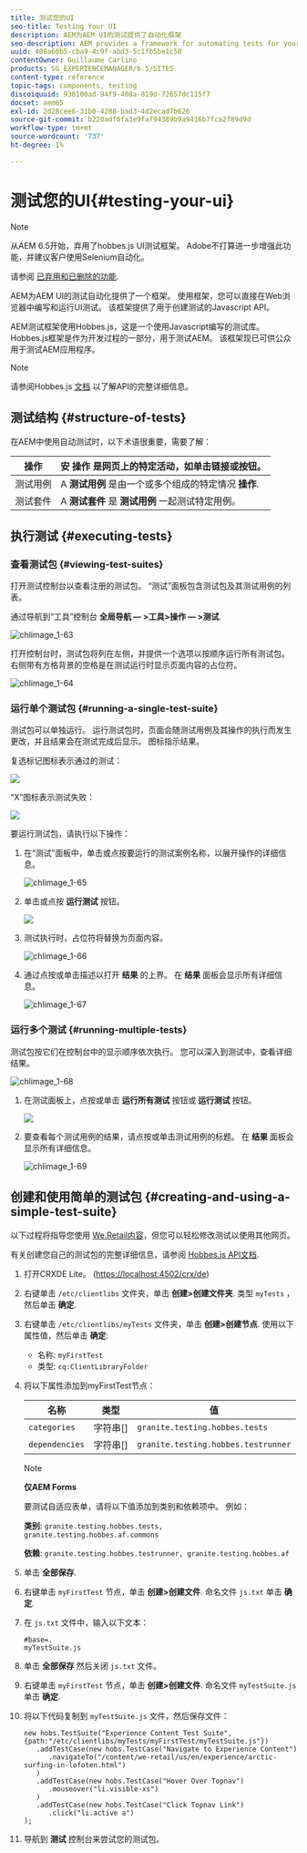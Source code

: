```yaml
---
title: 测试您的UI
seo-title: Testing Your UI
description: AEM为AEM UI的测试提供了自动化框架
seo-description: AEM provides a framework for automating tests for your AEM UI
uuid: 408a60b5-cba9-4c9f-abd3-5c1fb5be1c50
contentOwner: Guillaume Carlino
products: SG_EXPERIENCEMANAGER/6.5/SITES
content-type: reference
topic-tags: components, testing
discoiquuid: 938100ad-94f9-408a-819d-72657dc115f7
docset: aem65
exl-id: 2d28cee6-31b0-4288-bad3-4d2ecad7b626
source-git-commit: b220adf6fa3e9faf94389b9a9416b7fca2f89d9d
workflow-type: tm+mt
source-wordcount: '737'
ht-degree: 1%

---
```


# 测试您的UI{#testing-your-ui}

>[!NOTE]
>
>从AEM 6.5开始，弃用了hobbes.js UI测试框架。 Adobe不打算进一步增强此功能，并建议客户使用Selenium自动化。
>
>请参阅 [已弃用和已删除的功能](/help/release-notes/deprecated-removed-features.md).

AEM为AEM UI的测试自动化提供了一个框架。 使用框架，您可以直接在Web浏览器中编写和运行UI测试。 该框架提供了用于创建测试的Javascript API。

AEM测试框架使用Hobbes.js，这是一个使用Javascript编写的测试库。 Hobbes.js框架是作为开发过程的一部分，用于测试AEM。 该框架现已可供公众用于测试AEM应用程序。

>[!NOTE]
>
>请参阅Hobbes.js [文档](https://helpx.adobe.com/experience-manager/6-5/sites/developing/using/reference-materials/test-api/index.html) 以了解API的完整详细信息。

## 测试结构 {#structure-of-tests}

在AEM中使用自动测试时，以下术语很重要，需要了解：

| 操作 | 安 **操作** 是网页上的特定活动，如单击链接或按钮。 |
|---|---|
| 测试用例 | A **测试用例** 是由一个或多个组成的特定情况 **操作**. |
| 测试套件 | A **测试套件** 是 **测试用例** 一起测试特定用例。 |

## 执行测试 {#executing-tests}

### 查看测试包 {#viewing-test-suites}

打开测试控制台以查看注册的测试包。 “测试”面板包含测试包及其测试用例的列表。

通过导航到“工具”控制台 **全局导航 — >工具>操作 — >测试**.

![chlimage_1-63](assets/chlimage_1-63.png)

打开控制台时，测试包将列在左侧，并提供一个选项以按顺序运行所有测试包。 右侧带有方格背景的空格是在测试运行时显示页面内容的占位符。

![chlimage_1-64](assets/chlimage_1-64.png)

### 运行单个测试包 {#running-a-single-test-suite}

测试包可以单独运行。 运行测试包时，页面会随测试用例及其操作的执行而发生更改，并且结果会在测试完成后显示。 图标指示结果。

复选标记图标表示通过的测试：

![](do-not-localize/chlimage_1-2.png)

“X”图标表示测试失败：

![](do-not-localize/chlimage_1-3.png)

要运行测试包，请执行以下操作：

1. 在“测试”面板中，单击或点按要运行的测试案例名称，以展开操作的详细信息。

   ![chlimage_1-65](assets/chlimage_1-65.png)

1. 单击或点按 **运行测试** 按钮。

   ![](do-not-localize/chlimage_1-4.png)

1. 测试执行时，占位符将替换为页面内容。

   ![chlimage_1-66](assets/chlimage_1-66.png)

1. 通过点按或单击描述以打开 **结果** 的上界。 在 **结果** 面板会显示所有详细信息。

   ![chlimage_1-67](assets/chlimage_1-67.png)

### 运行多个测试 {#running-multiple-tests}

测试包按它们在控制台中的显示顺序依次执行。 您可以深入到测试中，查看详细结果。

![chlimage_1-68](assets/chlimage_1-68.png)

1. 在测试面板上，点按或单击 **运行所有测试** 按钮或 **运行测试** 按钮。

   ![](do-not-localize/chlimage_1-5.png)

1. 要查看每个测试用例的结果，请点按或单击测试用例的标题。 在 **结果** 面板会显示所有详细信息。

   ![chlimage_1-69](assets/chlimage_1-69.png)

## 创建和使用简单的测试包 {#creating-and-using-a-simple-test-suite}

以下过程将指导您使用 [We.Retail内容](/help/sites-developing/we-retail.md)，但您可以轻松修改测试以使用其他网页。

有关创建您自己的测试包的完整详细信息，请参阅 [Hobbes.js API文档](https://helpx.adobe.com/experience-manager/6-5/sites/developing/using/reference-materials/test-api/index.html).

1. 打开CRXDE Lite。 ([https://localhost:4502/crx/de](https://localhost:4502/crx/de))
1. 右键单击 `/etc/clientlibs` 文件夹，单击 **创建>创建文件夹**. 类型 `myTests` ，然后单击 **确定**.
1. 右键单击 `/etc/clientlibs/myTests` 文件夹，单击 **创建>创建节点**. 使用以下属性值，然后单击 **确定**:

   * 名称: `myFirstTest`
   * 类型: `cq:ClientLibraryFolder`

1. 将以下属性添加到myFirstTest节点：

   | 名称 | 类型 | 值 |
   |---|---|---|
   | `categories` | 字符串[] | `granite.testing.hobbes.tests` |
   | `dependencies` | 字符串[] | `granite.testing.hobbes.testrunner` |

   >[!NOTE]
   >
   >**仅AEM Forms**
   >
   >
   >要测试自适应表单，请将以下值添加到类别和依赖项中。 例如：
   >
   >
   >**类别**: `granite.testing.hobbes.tests, granite.testing.hobbes.af.commons`
   >
   >
   >**依赖**: `granite.testing.hobbes.testrunner, granite.testing.hobbes.af`

1. 单击 **全部保存**.
1. 右键单击 `myFirstTest` 节点，单击 **创建>创建文件**. 命名文件 `js.txt` 单击 **确定**.
1. 在 `js.txt` 文件中，输入以下文本：

   ```
   #base=.
   myTestSuite.js
   ```

1. 单击 **全部保存** 然后关闭 `js.txt` 文件。
1. 右键单击 `myFirstTest` 节点，单击 **创建>创建文件**. 命名文件 `myTestSuite.js` 单击 **确定**.
1. 将以下代码复制到 `myTestSuite.js` 文件，然后保存文件：

   ```
   new hobs.TestSuite("Experience Content Test Suite", {path:"/etc/clientlibs/myTests/myFirstTest/myTestSuite.js"})
      .addTestCase(new hobs.TestCase("Navigate to Experience Content")
         .navigateTo("/content/we-retail/us/en/experience/arctic-surfing-in-lofoten.html")
      )
      .addTestCase(new hobs.TestCase("Hover Over Topnav")
         .mouseover("li.visible-xs")
      )
      .addTestCase(new hobs.TestCase("Click Topnav Link")
         .click("li.active a")
   );
   ```

1. 导航到 **测试** 控制台来尝试您的测试包。
